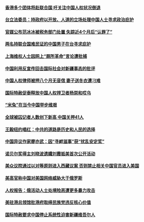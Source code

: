 #### [香港多个团体将赴联合国 吁关注中国人权状况倒退](../pages/z_yyqerqvo/4597995.md) 

#### [台立法委员：持政府以开放、人道的立场处理中国人士寻求政治庇护](../pages/z_yyqerqvo/4597749.md) 

#### [官媒公布范冰冰被税务部门处置 失踪近4个月后“认罪了”](../pages/z_yyqerqvo/4597555.md) 

#### [两名持联合国难民证的中国男子在台寻求庇护](../pages/z_yyqerqvo/4596948.md) 

#### [上海维权人士因网上“厕所革命”言论遭批捕](../pages/z_yyqerqvo/4596337.md) 

#### [中国利用反宣传回击国际社会对新疆事态的批评](../pages/z_yyqerqvo/4595918.md) 

#### [中国人权律师被押八个月无音信 妻子送冬衣遭刁难](../pages/z_yyqerqvo/4592552.md) 

#### [国际特赦促泰释放中国人权捍卫者杨崇和哎乌](../pages/z_yyqerqvo/4592505.md) 

#### [“米兔”在当今中国举步维艰](../pages/z_yyqerqvo/4592503.md) 

#### [全球被囚记者人数创下新高 中国关押41人](../pages/z_yyqerqvo/4592402.md) 

#### [王毅纽约唱红：中共的道路是历史和人民的选择](../pages/z_yyqerqvo/4592058.md) 

#### [中国异议作家廖亦武：因“寻衅滋事”获“扰乱安定奖”](../pages/z_yyqerqvo/4590958.md) 

#### [诺贝尔奖得主刘晓波遗孀刘霞抵美首次公开活动](../pages/z_yyqerqvo/4587947.md) 

#### [美众议院通过以对等原则进入西藏议案 否则禁止相关中国官员进入美国](../pages/z_yyqerqvo/4587664.md) 

#### [美高官称中国对美国网络威胁大于俄罗斯](../pages/z_yyqerqvo/4587620.md) 

#### [人权报告：俄活动人士处境险恶遭更多暴力攻击](../pages/z_yyqerqvo/4586407.md) 

#### [美驻港总领馆批港府取缔民族党违反核心价值](../pages/z_yyqerqvo/4584733.md) 

#### [国际特赦要求中国停止系统性迫害新疆维吾尔人](../pages/z_yyqerqvo/4584480.md) 

